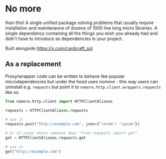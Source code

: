 # No more

than this! A single unified package solving problems that usually require installation and maintenance of dozens of 1000 line long micro libraries.
A single dependency containing all the things you wish you already had and didn't have to introduce as dependencies in your project.

Built alongside https://x.com/cardcraft_sol

## As a replacement
Proxy/wrapper code can be written to behave like popular microdependencies but under the hood uses nomore - this way users can uninstall e.g. `requests` but point it to `nomore.http.client.wrappers.requests` like so

```python
from nomore.http.client import HTTPClientAliases

requests = HTTPClientAliases.requests

# use it
requests.post("http://example.com", json={"lorem": "ipsum"})

# or in cases where someone does "from requests import get"
get = HTTPClientAliases.requests.get

# use it
get("http://example.com")
```
